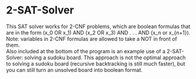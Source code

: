# 2-SAT-Solver

This SAT solver works for 2-CNF problems, which are boolean formulas that are in the form (x_0 OR x_1) AND (x_2 OR x_3) AND . . . AND (x_n or x_{n+1}). Note: variables in 2-CNF formulas are allowed to take a NOT in front of them. <br />
Also included at the bottom of the program is an example use of a 2-SAT-Solver: solving a sudoku board. This approach is not the optimal approach to solving a sudoku board (recursive backtracking is still much faster), but you can still turn an unsolved board into boolean format. <br />
